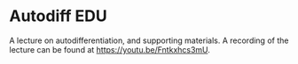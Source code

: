 # Autodiff EDU

A lecture on autodifferentiation, and supporting materials. A recording of the
lecture can be found at https://youtu.be/Fntkxhcs3mU.
